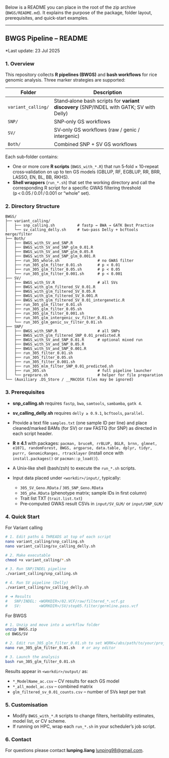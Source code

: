 Below is a README you can place in the root of the zip archive (`BWGS/README.md`).
It explains the purpose of the package, folder layout, prerequisites, and quick‑start examples.

---

## BWGS Pipeline – README

*Last update: 23 Jul 2025

### 1. Overview

This repository collects **R pipelines (BWGS)** and **bash workflows** for rice genomic analysis.
Three marker strategies are supported:

| Folder             | Description                                                                             |
| ------------------ | --------------------------------------------------------------------------------------- |
| `variant_calling/` | Stand‑alone bash scripts for **variant discovery** (SNP/INDEL with GATK; SV with Delly) |
| `SNP/`             | SNP‑only GS workflows                                                                   |
| `SV/`              | SV‑only GS workflows (raw / genic / intergenic)                                         |
| `Both/`            | Combined SNP + SV GS workflows                                                          

Each sub‑folder contains:

* One or more core **R scripts** (`BWGS_with_*.R`) that run 5‑fold × 10‑repeat cross‑validation on up to ten GS models (GBLUP, RF, EGBLUP, RR, BRR, LASSO, EN, BL, BB, RKHS).
* **Shell wrappers** (`run_*.sh`) that set the working directory and call the corresponding R script for a specific GWAS filtering threshold (p < 0.05 / 0.01 / 0.001 or “whole” set).

### 2. Directory Structure

```
BWGS/
├── variant_calling/
│   ├── snp_calling.sh          # fastp → BWA → GATK Best Practice
│   └── sv_calling_delly.sh     # two‑pass Delly + bcftools merge/filter
├── Both/
│   ├── BWGS_with_SV_and_SNP.R
│   ├── BWGS_with_SV_and_SNP_glm_0.01.R
│   ├── BWGS_with_SV_and_SNP_glm_0.05.R
│   ├── BWGS_with_SV_and_SNP_glm_0.001.R
│   ├── run_305_whole.sh                 # no GWAS filter
│   ├── run_305_glm_filter_0.01.sh       # p < 0.01
│   ├── run_305_glm_filter_0.05.sh       # p < 0.05
│   └── run_305_glm_filter_0.001.sh      # p < 0.001
├── SV/
│   ├── BWGS_with_SV.R                   # all SVs
│   ├── BWGS_with_glm_filtered_SV_0.01.R
│   ├── BWGS_with_glm_filtered_SV_0.05.R
│   ├── BWGS_with_glm_filtered_SV_0.001.R
│   ├── BWGS_with_glm_filtered_SV_0.01_intergenetic.R
│   ├── run_305_glm_filter_0.01.sh
│   ├── run_305_glm_filter_0.05.sh
│   ├── run_305_glm_filter_0.001.sh
│   ├── run_305_glm_intergenic_sv_filter_0.01.sh
│   └── run_305_glm_genic_sv_filter_0.01.sh
├── SNP/
│   ├── BWGS_with_SNP.R                  # all SNPs
│   ├── BWGS_with_glm_filtered_SNP_0.01_predicted.R
│   ├── BWGS_with_SV_and_SNP_0.01.R      # optional mixed run
│   ├── BWGS_with_SV_and_SNP_0.05.R
│   ├── BWGS_with_SV_and_SNP_0.001.R
│   ├── run_305_filter_0.01.sh
│   ├── run_305_filter_0.05.sh
│   ├── run_305_filter_0.001.sh
│   ├── run_305_mlm_filter_SNP_0.01_predicted.sh
│   ├── run_305.sh                       # full pipeline launcher
│   └── preprare.sh                      # helper for file preparation
└── (Auxiliary .DS_Store / __MACOSX files may be ignored)
```

### 3. Prerequisites
* **snp\_calling.sh** requires `fastp`, `bwa`, `samtools`, `sambamba`, `gatk 4`.
* **sv\_calling\_delly.sh** requires `delly ≥ 0.9.1`, `bcftools`, `parallel`.
* Provide a text file `samples.txt` (one sample ID per line) and place cleaned/marked BAMs (for SV) or raw FASTQ (for SNP) as directed in each script header.
* **R ≥ 4.1** with packages:
  `pacman, bruceR, rrBLUP, BGLR, brnn, glmnet, e1071, randomForest, BWGS, argparse, data.table, dplyr, tidyr, purrr, GenomicRanges, rtracklayer`
  (install once with `install.packages()` or `pacman::p_load()`).
* A Unix‑like shell (bash/zsh) to execute the `run_*.sh` scripts.
* Input data placed under `<workdir>/input/`, typically:

  * `305_SV_Geno.RData` / `305_SNP_Geno.RData`
  * `305_phe.RData` (phenotype matrix; sample IDs in first column)
  * Trait list TXT (`trait.list.txt`)
  * Pre‑computed GWAS result CSVs in `input/SV_GLM/` or `input/SNP_GLM/`

### 4. Quick Start
For Variant calling

```bash
# 1. Edit paths & THREADS at top of each script
nano variant_calling/snp_calling.sh
nano variant_calling/sv_calling_delly.sh

# 2. Make executable
chmod +x variant_calling/*.sh

# 3. Run SNP/INDEL pipeline
./variant_calling/snp_calling.sh

# 4. Run SV pipeline (Delly)
./variant_calling/sv_calling_delly.sh

# ➜ Results
#   SNP/INDEL: <WORKDIR>/02.VCF/raw/filtered_*.vcf.gz
#   SV:        <WORKDIR>/SV/step05.filter/germline.pass.vcf
```



For BWGS
```bash
# 1. Unzip and move into a workflow folder
unzip BWGS.zip
cd BWGS/SV

# 2. Edit run_305_glm_filter_0.01.sh to set WORK=/abs/path/to/your/project
nano run_305_glm_filter_0.01.sh   # or any editor

# 3. Launch the analysis
bash run_305_glm_filter_0.01.sh
```

Results appear in `<workdir>/output/` as:

* `*_ModelName_ac.csv` – CV results for each GS model
* `*_all_model_ac.csv` – combined matrix
* `glm_filtered_sv_0.01_counts.csv` – number of SVs kept per trait

### 5. Customisation

* Modify `BWGS_with_*.R` scripts to change filters, heritability estimates, model list, or CV scheme.
* If running on HPC, wrap each `run_*.sh` in your scheduler’s job script.

### 6. Contact

For questions please contact **lunping.liang** [lunping98@gmail.com](mailto:lunping98@gmail.com).

